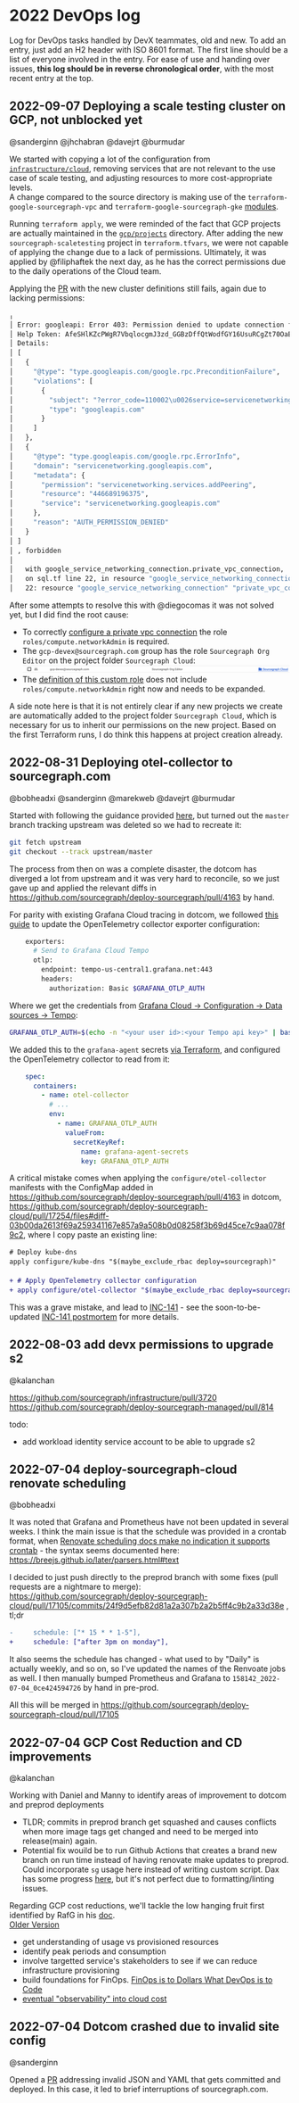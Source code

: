 # 2022 DevOps log

Log for DevOps tasks handled by DevX teammates, old and new.
To add an entry, just add an H2 header with ISO 8601 format.
The first line should be a list of everyone involved in the entry.
For ease of use and handing over issues, **this log should be in reverse chronological order**, with the most recent entry at the top.

## 2022-09-07 Deploying a scale testing cluster on GCP, not unblocked yet

@sanderginn @jhchabran @davejrt @burmudar

We started with copying a lot of the configuration from [`infrastructure/cloud`](https://sourcegraph.sourcegraph.com/github.com/sourcegraph/infrastructure/-/tree/cloud), removing services that are not relevant to the use case of scale testing, and adjusting resources to more cost-appropriate levels.  
A change compared to the source directory is making use of the `terraform-google-sourcegraph-vpc` and `terraform-google-sourcegraph-gke` [modules](https://sourcegraph.sourcegraph.com/github.com/sourcegraph/infrastructure/-/tree/modules).

Running `terraform apply`, we were reminded of the fact that GCP projects are actually maintained in the [`gcp/projects`](https://sourcegraph.sourcegraph.com/github.com/sourcegraph/infrastructure/-/tree/gcp/projects) directory. After adding the new `sourcegraph-scaletesting` project in `terraform.tfvars`, we were not capable of applying the change due to a lack of permissions. Ultimately, it was applied by @filiphaftek the next day, as he has the correct permissions due to the daily operations of the Cloud team.  

Applying the [PR](https://github.com/sourcegraph/infrastructure/pull/3880) with the new cluster definitions still fails, again due to lacking permissions:
```sh
╷
│ Error: googleapi: Error 403: Permission denied to update connection for service 'servicenetworking.googleapis.com'.
│ Help Token: AfeSHlKZcPWgR7VbqlocgmJ3zd_GGBzDffQtWodfGY16UsuRCgZt70OaBt2qy5di44hm4dWRrdT-8mVWuc3SnZVIapePud9scNGAG6cd0xX9A_0-
│ Details:
│ [
│   {
│     "@type": "type.googleapis.com/google.rpc.PreconditionFailure",
│     "violations": [
│       {
│         "subject": "?error_code=110002\u0026service=servicenetworking.googleapis.com\u0026permission=servicenetworking.services.addPeering\u0026resource=446689196375",
│         "type": "googleapis.com"
│       }
│     ]
│   },
│   {
│     "@type": "type.googleapis.com/google.rpc.ErrorInfo",
│     "domain": "servicenetworking.googleapis.com",
│     "metadata": {
│       "permission": "servicenetworking.services.addPeering",
│       "resource": "446689196375",
│       "service": "servicenetworking.googleapis.com"
│     },
│     "reason": "AUTH_PERMISSION_DENIED"
│   }
│ ]
│ , forbidden
│ 
│   with google_service_networking_connection.private_vpc_connection,
│   on sql.tf line 22, in resource "google_service_networking_connection" "private_vpc_connection":
│   22: resource "google_service_networking_connection" "private_vpc_connection" {
```

After some attempts to resolve this with @diegocomas it was not solved yet, but I did find the root cause:

* To correctly [configure a private vpc connection](https://cloud.google.com/vpc/docs/configure-private-services-access#permissions) the role `roles/compute.networkAdmin` is required.
* The `gcp-devex@sourcegraph.com` group has the role `Sourcegraph Org Editor` on the project folder `Sourcegraph Cloud`:
![DevX GCP role](gcprole.png)
* The [definition of this custom role](https://sourcegraph.sourcegraph.com/github.com/sourcegraph/infrastructure/-/blob/gcp/org/sg-editor.tf) does not include `roles/compute.networkAdmin` right now and needs to be expanded.

A side note here is that it is not entirely clear if any new projects we create are automatically added to the project folder `Sourcegraph Cloud`, which is necessary for us to inherit our permissions on the new project. Based on the first Terraform runs, I do think this happens at project creation already.

## 2022-08-31 Deploying otel-collector to sourcegraph.com

@bobheadxi @sanderginn @marekweb @davejrt @burmudar

Started with following the guidance provided [here](https://handbook.sourcegraph.com/departments/engineering/dev/process/deployments/#merging-upstream-deploy-sourcegraph-into-deploy-sourcegraph-forks), but turned out the `master` branch tracking upstream was deleted so we had to recreate it:

```sh
git fetch upstream
git checkout --track upstream/master
```

The process from then on was a complete disaster, the dotcom has diverged a lot from upstream and it was very hard to reconcile, so we just gave up and applied the relevant diffs in https://github.com/sourcegraph/deploy-sourcegraph/pull/4163 by hand.

For parity with existing Grafana Cloud tracing in dotcom, we followed [this guide](https://grafana.com/blog/2021/04/13/how-to-send-traces-to-grafana-clouds-tempo-service-with-opentelemetry-collector/) to update the OpenTelemetry collector exporter configuration:

```sh
    exporters:
      # Send to Grafana Cloud Tempo
      otlp:
        endpoint: tempo-us-central1.grafana.net:443
        headers:
          authorization: Basic $GRAFANA_OTLP_AUTH
```

Where we get the credentials from [Grafana Cloud -> Configuration -> Data sources -> Tempo](https://sourcegraph.grafana.net/datasources/edit/grafanacloud-traces):

```sh
GRAFANA_OTLP_AUTH=$(echo -n "<your user id>:<your Tempo api key>" | base64)
```

We added this to the `grafana-agent` secrets [via Terraform](https://github.com/sourcegraph/infrastructure/commit/0099f712cf81e9197a9b62d7666320f2f32da16f), and configured the OpenTelemetry collector to read from it:

```yaml
    spec:
      containers:
        - name: otel-collector
          # ...
          env:
            - name: GRAFANA_OTLP_AUTH
              valueFrom:
                secretKeyRef:
                  name: grafana-agent-secrets
                  key: GRAFANA_OTLP_AUTH
```

A critical mistake comes when applying the `configure/otel-collector` manifests with the ConfigMap added in https://github.com/sourcegraph/deploy-sourcegraph/pull/4163 in dotcom, https://github.com/sourcegraph/deploy-sourcegraph-cloud/pull/17254/files#diff-03b00da2613f69a259341167e857a9a508b0d08258f3b69d45ce7c9aa078f9c2, where I copy paste an existing line:

```diff
# Deploy kube-dns
apply configure/kube-dns "$(maybe_exclude_rbac deploy=sourcegraph)"

+ # Apply OpenTelemetry collector configuration
+ apply configure/otel-collector "$(maybe_exclude_rbac deploy=sourcegraph)"
```

This was a grave mistake, and lead to [INC-141](https://app.incident.io/incidents/141) - see the soon-to-be-updated [INC-141 postmortem](https://docs.google.com/document/d/1wF2hhF5LY47oEsW6JkTqhQ25meazv3yqrsK-A7w9nw4/edit#) for more details.

## 2022-08-03 add devx permissions to upgrade s2

@kalanchan

https://github.com/sourcegraph/infrastructure/pull/3720
https://github.com/sourcegraph/deploy-sourcegraph-managed/pull/814

todo:

- add workload identity service account to be able to upgrade s2

## 2022-07-04 deploy-sourcegraph-cloud renovate scheduling

@bobheadxi

It was noted that Grafana and Prometheus have not been updated in several weeks.
I think the main issue is that the schedule was provided in a crontab format, when [Renovate scheduling docs make no indication it supports crontab](https://docs.renovatebot.com/key-concepts/scheduling/) - the syntax seems documented here: https://breejs.github.io/later/parsers.html#text

I decided to just push directly to the preprod branch with some fixes (pull requests are a nightmare to merge): https://github.com/sourcegraph/deploy-sourcegraph-cloud/pull/17105/commits/24f9d5efb82d81a2a307b2a2b5ff4c9b2a33d38e , tl;dr

```diff
-     schedule: ["* 15 * * 1-5"],
+     schedule: ["after 3pm on monday"],
```

It also seems the schedule has changed - what used to by "Daily" is actually weekly, and so on, so I've updated the names of the Renvoate jobs as well. I then manually bumped Prometheus and Grafana to `158142_2022-07-04_0ce424594726` by hand in pre-prod.

All this will be merged in https://github.com/sourcegraph/deploy-sourcegraph-cloud/pull/17105

## 2022-07-04 GCP Cost Reduction and CD improvements

@kalanchan

Working with Daniel and Manny to identify areas of improvement to dotcom and preprod deployments

- TLDR; commits in preprod branch get squashed and causes conflicts when more image tags get changed and need to be merged into release(main) again.
- Potential fix wouild be to run Github Actions that creates a brand new branch on run time instead of having renovate make updates to preprod. Could incorporate `sg` usage here instead of writing custom script. Dax has some progress [here](https://github.com/sourcegraph/deploy-sourcegraph-cloud/pull/16390), but it's not perfect due to formatting/linting issues.

Regarding GCP cost reductions, we'll tackle the low hanging fruit first identified by RafG in his [doc](https://docs.google.com/document/d/1FQScUkS6fyBfW__dG0WiHmXH6-Fl_4zWwMTY9IWASSI/edit#heading=h.na988urmj90p).  
[Older Version](https://docs.google.com/document/d/1qEnD-1RQ0tD_C-kKiLngKnWA1-kUStOu4xU0YGlKQrM/edit#heading=h.m2y4u5mmwaiw)

- get understanding of usage vs provisioned resources
- identify peak periods and consumption
- involve targetted service's stakeholders to see if we can reduce infrastructure provisioning
- build foundations for FinOps. [FinOps is to Dollars What DevOps is to Code](https://devops.com/how-finops-can-optimize-cloud-costs-and-drive-innovation/)
- [eventual "observability" into cloud cost](https://cloud.google.com/blog/topics/developers-practitioners/optimizing-your-google-cloud-spend-bigquery-and-looker)

## 2022-07-04 Dotcom crashed due to invalid site config

@sanderginn

Opened a [PR](https://github.com/sourcegraph/deploy-sourcegraph-cloud/pull/17063) addressing invalid JSON and YAML that gets committed and deployed. In this case, it led to brief interruptions of sourcegraph.com.
